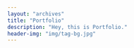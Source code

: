 ```yaml
---
layout: "archives"
title: "Portfolio"
description: "Hey, this is Portfolio."
header-img: "img/tag-bg.jpg"
---
```


